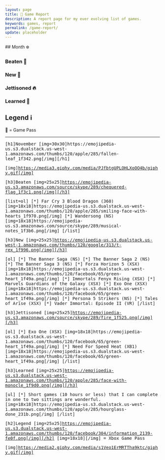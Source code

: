 ```yaml
---
layout: page
title: 📒 Game Report
description: A report page for my ever evolving list of games.
keywords: games, report
permalink: /game-report/
update: placeholder
---
```


<div id="default-report">
## <span id="default-month">Month</span> <span id="default-emoji">❄️</span>

<!-- [img]header/from/giphy.gif[/img] -->

### Beaten 🏁

<div id="default-games-beaten"></div>

### New 🦖

<div id="default-games-new"></div>

### Jettisoned 🔥

<div id="default-games-jettisoned"></div>

### Learned 🧐

<div id="default-lessons-learned"></div>

## Legend ℹ️

💚 = Game Pass

</div>

<hr>
<link rel="stylesheet" href="https://cdn.jsdelivr.net/npm/firacode@6.2.0/distr/fira_code.css">
<div id="bbcode-report" style="font-family: 'Fira Code', monospace;">
[h1]<span id="bbcode-month">November</span> [img=30x30]<span id="bbcode-emoji">https://emojipedia-us.s3.dualstack.us-west-1.amazonaws.com/thumbs/120/apple/285/fallen-leaf_1f342.png</span>[/img][/h1]

[img]https://media3.giphy.com/media/PJfbtgUPLOHLXoOO4b/giphy.gif[/img]

[h3]Beaten [img=25x25]https://emojipedia-us.s3.amazonaws.com/source/skype/289/chequered-flag_1f3c1.png[/img][/h3]
<div id="bbcode-games-beaten">
[list=ol]
[*] Far Cry 3 Blood Dragon (360) [img=18x18]https://emojipedia-us.s3.dualstack.us-west-1.amazonaws.com/thumbs/120/apple/285/smiling-face-with-hearts_1f970.png[/img]
[*] Wandersong (NS) [img=18x18]https://emojipedia-us.s3.amazonaws.com/source/skype/289/musical-notes_1f3b6.png[/img]
[/list]
</div>

[h3]New [img=25x25]https://emojipedia-us.s3.dualstack.us-west-1.amazonaws.com/thumbs/120/google/313/t-rex_1f996.png[/img][/h3]
<div id="bbcode-games-new">
[ol]
[*] The Banner Saga (NS)
[*] The Banner Saga 2 (NS)
[*] The Banner Saga 3 (NS)
[*] Forza Horizon 5 (XSX) [img=18x18]https://emojipedia-us.s3.dualstack.us-west-1.amazonaws.com/thumbs/120/facebook/65/green-heart_1f49a.png[/img]
[*] Immortals Fenyx Rising (XSX)
[*] Marvels Guardians of the Galaxy (XSX)
[*] Exo One (XSX) [img=18x18]https://emojipedia-us.s3.dualstack.us-west-1.amazonaws.com/thumbs/120/facebook/65/green-heart_1f49a.png[/img]
[*] Persona 5 Strikers (NS)
[*] Tales of Arise (XSX)
[*] Vader Immortal: Episode II (VR)
[/list]
</div>

[h3]Jettisoned [img=25x25]https://emojipedia-us.s3.amazonaws.com/source/skype/289/fire_1f525.png[/img][/h3]
<div id="bbcode-games-jettisoned">
[ol]
[*] Exo One (XSX) [img=18x18]https://emojipedia-us.s3.dualstack.us-west-1.amazonaws.com/thumbs/120/facebook/65/green-heart_1f49a.png[/img]
[*] Need For Speed Heat (XB1) [img=18x18]https://emojipedia-us.s3.dualstack.us-west-1.amazonaws.com/thumbs/120/facebook/65/green-heart_1f49a.png[/img]
[/list]
</div>

[h3]Learned [img=25x25]https://emojipedia-us.s3.dualstack.us-west-1.amazonaws.com/thumbs/120/apple/285/face-with-monocle_1f9d0.png[/img][/h3]
<div id="bbcode-lessons-learned">
[ul]
[*] Short games (10 hours or less) that I can complete in one to two sittings are wonderful. [img=18x18]https://emojipedia-us.s3.dualstack.us-west-1.amazonaws.com/thumbs/120/apple/285/hourglass-done_231b.png[/img]
[/list]
</div>

[h2]Legend [img=25x25]https://emojipedia-us.s3.dualstack.us-west-1.amazonaws.com/thumbs/120/facebook/304/information_2139-fe0f.png[/img][/h2]
[img=18x18]<span class="game-pass-heart"></span>[/img] = Xbox Game Pass

[img]https://media2.giphy.com/media/s1Veo1ErMRTTha9ktc/giphy.gif[/img]
</div>

<!-- [img]footer/from/giphy.gif[/img] -->

<script type="text/javascript" src="/assets/javascript/game_report.js"></script>

[beaten flag]: https://emojipedia-us.s3.amazonaws.com/source/skype/289/chequered-flag_1f3c1.png
[new t-rex]: https://emojipedia-us.s3.dualstack.us-west-1.amazonaws.com/thumbs/120/google/313/t-rex_1f996.png
[jettisoned flame]: https://emojipedia-us.s3.amazonaws.com/source/skype/289/fire_1f525.png
[learned monocle]: https://emojipedia-us.s3.dualstack.us-west-1.amazonaws.com/thumbs/120/apple/285/face-with-monocle_1f9d0.png
[legend info]: https://emojipedia-us.s3.dualstack.us-west-1.amazonaws.com/thumbs/120/facebook/304/information_2139-fe0f.png
[gamepass heart]: https://emojipedia-us.s3.dualstack.us-west-1.amazonaws.com/thumbs/120/facebook/65/green-heart_1f49a.png